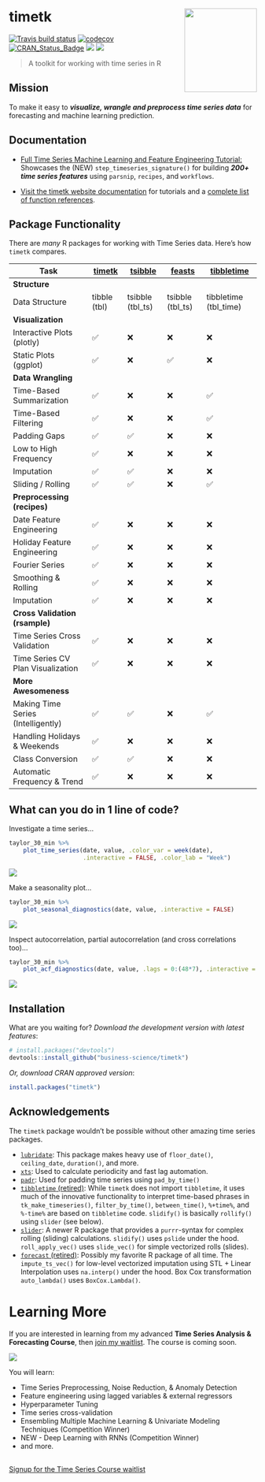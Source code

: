 
<!-- README.md is generated from README.Rmd. Please edit that file -->

# timetk <img src="man/figures/logo.png" width="147" height="170" align="right" />

[![Travis build
status](https://travis-ci.org/business-science/timetk.svg?branch=master)](https://travis-ci.org/business-science/timetk)
[![codecov](https://codecov.io/gh/business-science/timetk/branch/master/graph/badge.svg)](https://codecov.io/gh/business-science/timetk)
[![CRAN\_Status\_Badge](http://www.r-pkg.org/badges/version/timetk)](https://cran.r-project.org/package=timetk)
![](http://cranlogs.r-pkg.org/badges/timetk?color=brightgreen)
![](http://cranlogs.r-pkg.org/badges/grand-total/timetk?color=brightgreen)

> A toolkit for working with time series in R

## Mission

To make it easy to ***visualize, wrangle and preprocess time series
data*** for forecasting and machine learning prediction.

## Documentation

  - [Full Time Series Machine Learning and Feature Engineering
    Tutorial:](https://www.business-science.io/time-series/2020/03/18/time-series-machine-learning.html)
    Showcases the (NEW) `step_timeseries_signature()` for building
    ***200+ time series features*** using `parsnip`, `recipes`, and
    `workflows`.

  - [Visit the timetk website
    documentation](https://business-science.github.io/timetk/) for
    tutorials and a [complete list of function
    references](https://business-science.github.io/timetk/reference/index.html).

## Package Functionality

There are *many* R packages for working with Time Series data. Here’s
how `timetk` compares.

| Task                               | [timetk](https://business-science.github.io/timetk/) | [tsibble](https://tsibble.tidyverts.org/index.html) | [feasts](https://feasts.tidyverts.org/index.html) | [tibbletime](https://business-science.github.io/tibbletime/) |
| ---------------------------------- | ---------------------------------------------------- | --------------------------------------------------- | ------------------------------------------------- | ------------------------------------------------------------ |
| **Structure**                      |                                                      |                                                     |                                                   |                                                              |
| Data Structure                     | tibble (tbl)                                         | tsibble (tbl\_ts)                                   | tsibble (tbl\_ts)                                 | tibbletime (tbl\_time)                                       |
| **Visualization**                  |                                                      |                                                     |                                                   |                                                              |
| Interactive Plots (plotly)         | ✅                                                    | :x:                                                 | :x:                                               | :x:                                                          |
| Static Plots (ggplot)              | ✅                                                    | :x:                                                 | ✅                                                 | :x:                                                          |
| **Data Wrangling**                 |                                                      |                                                     |                                                   |                                                              |
| Time-Based Summarization           | ✅                                                    | :x:                                                 | :x:                                               | ✅                                                            |
| Time-Based Filtering               | ✅                                                    | :x:                                                 | :x:                                               | ✅                                                            |
| Padding Gaps                       | ✅                                                    | ✅                                                   | :x:                                               | :x:                                                          |
| Low to High Frequency              | ✅                                                    | :x:                                                 | :x:                                               | :x:                                                          |
| Imputation                         | ✅                                                    | ✅                                                   | :x:                                               | :x:                                                          |
| Sliding / Rolling                  | ✅                                                    | ✅                                                   | :x:                                               | ✅                                                            |
| **Preprocessing (recipes)**        |                                                      |                                                     |                                                   |                                                              |
| Date Feature Engineering           | ✅                                                    | :x:                                                 | :x:                                               | :x:                                                          |
| Holiday Feature Engineering        | ✅                                                    | :x:                                                 | :x:                                               | :x:                                                          |
| Fourier Series                     | ✅                                                    | :x:                                                 | :x:                                               | :x:                                                          |
| Smoothing & Rolling                | ✅                                                    | :x:                                                 | :x:                                               | :x:                                                          |
| Imputation                         | ✅                                                    | :x:                                                 | :x:                                               | :x:                                                          |
| **Cross Validation (rsample)**     |                                                      |                                                     |                                                   |                                                              |
| Time Series Cross Validation       | ✅                                                    | :x:                                                 | :x:                                               | :x:                                                          |
| Time Series CV Plan Visualization  | ✅                                                    | :x:                                                 | :x:                                               | :x:                                                          |
| **More Awesomeness**               |                                                      |                                                     |                                                   |                                                              |
| Making Time Series (Intelligently) | ✅                                                    | ✅                                                   | :x:                                               | ✅                                                            |
| Handling Holidays & Weekends       | ✅                                                    | :x:                                                 | :x:                                               | :x:                                                          |
| Class Conversion                   | ✅                                                    | ✅                                                   | :x:                                               | :x:                                                          |
| Automatic Frequency & Trend        | ✅                                                    | :x:                                                 | :x:                                               | :x:                                                          |

## What can you do in 1 line of code?

Investigate a time series…

``` r
taylor_30_min %>%
    plot_time_series(date, value, .color_var = week(date), 
                     .interactive = FALSE, .color_lab = "Week")
```

![](man/figures/README-unnamed-chunk-3-1.png)<!-- -->

Make a seasonality plot…

``` r
taylor_30_min %>%
    plot_seasonal_diagnostics(date, value, .interactive = FALSE)
```

![](man/figures/README-unnamed-chunk-4-1.png)<!-- -->

Inspect autocorrelation, partial autocorrelation (and cross correlations
too)…

``` r
taylor_30_min %>%
    plot_acf_diagnostics(date, value, .lags = 0:(48*7), .interactive = FALSE)
```

![](man/figures/README-unnamed-chunk-5-1.png)<!-- -->

## Installation

What are you waiting for? *Download the development version with latest
features*:

``` r
# install.packages("devtools")
devtools::install_github("business-science/timetk")
```

*Or, download CRAN approved version*:

``` r
install.packages("timetk")
```

## Acknowledgements

The `timetk` package wouldn’t be possible without other amazing time
series packages.

  - [`lubridate`](https://github.com/hadley/lubridate): This package
    makes heavy use of `floor_date()`, `ceiling_date`, `duration()`, and
    more.
  - [`xts`](https://github.com/joshuaulrich/xts): Used to calculate
    periodicity and fast lag automation.
  - [`padr`](https://edwinth.github.io/padr/): Used for padding time
    series using `pad_by_time()`
  - [`tibbletime`
    (retired)](https://business-science.github.io/tibbletime/): While
    `timetk` does not import `tibbletime`, it uses much of the
    innovative functionality to interpret time-based phrases in
    `tk_make_timeseries()`, `filter_by_time()`, `between_time()`,
    `%+time%`, and `%-time%` are based on `tibbletime` code. `slidify()`
    is basically `rollify()` using `slider` (see below).
  - [`slider`](https://davisvaughan.github.io/slider/): A newer R
    package that provides a `purrr`-syntax for complex rolling (sliding)
    calculations. `slidify()` uses `pslide` under the hood.
    `roll_apply_vec()` uses `slide_vec()` for simple vectorized rolls
    (slides).
  - [`forecast` (retired)](https://pkg.robjhyndman.com/forecast/):
    Possibly my favorite R package of all time. The `impute_ts_vec()`
    for low-level vectorized imputation using STL + Linear Interpolation
    uses `na.interp()` under the hood. Box Cox transformation
    `auto_lambda()` uses `BoxCox.Lambda()`.

# Learning More

If you are interested in learning from my advanced **Time Series
Analysis & Forecasting Course**, then [join my
waitlist](https://mailchi.mp/business-science/time-series-forecasting-course-coming-soon).
The course is coming soon.

![](vignettes/time_series_course.jpg)<!-- -->

You will learn:

  - Time Series Preprocessing, Noise Reduction, & Anomaly Detection
  - Feature engineering using lagged variables & external regressors
  - Hyperparameter Tuning
  - Time series cross-validation
  - Ensembling Multiple Machine Learning & Univariate Modeling
    Techniques (Competition Winner)
  - NEW - Deep Learning with RNNs (Competition Winner)
  - and more.

<p class="text-center" style="font-size:30px;">

<a href="https://mailchi.mp/business-science/time-series-forecasting-course-coming-soon">Signup
for the Time Series Course waitlist</a>

</p>
